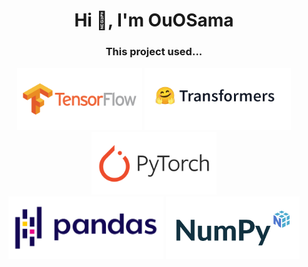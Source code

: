 <h1 align="center">Hi 👋, I'm OuOSama</h1>
<h3 align="center">This project used...</h3>

<div align="center">
  <img src="Picture/Tensorflow.png" height="100px">
  <img src="Picture/Tranformers.png" height="100px">
  <img src="Picture/PyTorch.png" height="100px">
</div>

<div align="center">
  <img src="Picture/Pandas.png" height="100px">
  <img src="Picture/Numpy.jpg" height="100px">
</div>

